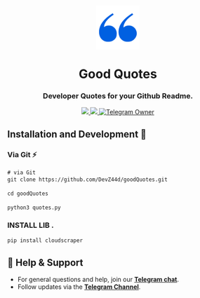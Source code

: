 <p align="center">
  <img align="center" width="100" src="logo.png" />

  <h1 align="center">Good Quotes</h1>
  <h3 align="center">Developer Quotes for your Github Readme.</h3>
</p>

<!-- Badges -->
<p align="center">
  <a href="https://pypi.org/project/Pycodz/">
    <img src="https://img.shields.io/pypi/v/tgram.svg?logo=python&logoColor=%23959DA5&label=pypi&labelColor=%23282f37">
  </a>

  <a href="https://t.me/Pycodz">
    <img src="https://img.shields.io/badge/Telegram-Channel-blue.svg?logo=telegram">
  </a>
  
  <a href="https://t.me/DevZ44d" target="_blank">
    <img alt="Telegram Owner" src="https://img.shields.io/badge/Telegram-Owner-red.svg?logo=telegram" />
  </a>
</p>


## Installation and Development 🚀

### Via Git ⚡️

```shell
# via Git
git clone https://github.com/DevZ44d/goodQuotes.git

cd goodQuotes

python3 quotes.py
```

### INSTALL LIB .

```bash
pip install cloudscraper 
```

## 💬 Help & Support
- For general questions and help, join our **[Telegram chat](https://t.me/PyChTz)**.
- Follow updates via the **[Telegram Channel](https://t.me/Pycodz)**.
